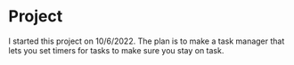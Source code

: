 # Project

I started this project on 10/6/2022. The plan is to make a task manager that lets you set timers for tasks to make sure you stay on task.